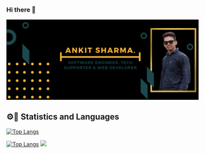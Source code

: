 ### Hi there 👋

<!--
**Ankitsh2698/Ankitsh2698** is a ✨ _special_ ✨ repository because its `README.md` (this file) appears on your GitHub profile.

Here are some ideas to get you started:

- 🔭 I’m currently working on ...
- 🌱 I’m currently learning ...
- 👯 I’m looking to collaborate on ...
- 🤔 I’m looking for help with ...
- 💬 Ask me about ...
- 📫 How to reach me: ...
- 😄 Pronouns: ...
- ⚡ Fun fact: ...
-->
<img src="https://raw.githubusercontent.com/Ankitsh2698/Ankitsh2698/master/gh-header-image-cropped-as.png" alt="banner">



## ⚙📃 Statistics and Languages 

[![Top Langs](https://github-readme-stats.vercel.app/api/top-langs/?username=Ankitsh2698&layout=compact)](https://github.com/anuraghazra/github-readme-stats)

[![Top Langs](https://github-readme-stats.vercel.app/api/top-langs/?username=Ankitsh2698)](https://github.com/Ankitsh2698/github-readme-stats)
<img src="https://github-readme-stats.vercel.app/api?username=Ankitsh2698&&show_icons=true&title_color=ffffff&icon_color=bb2acf&text_color=daf7dc&bg_color=191919" >


